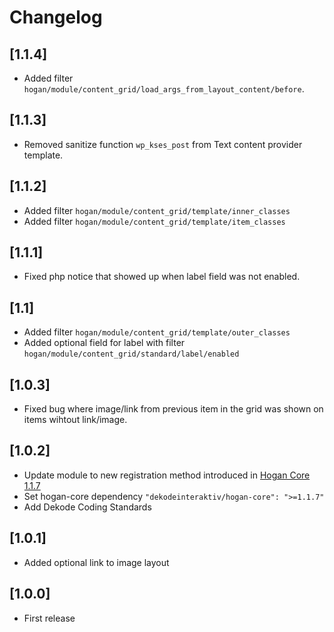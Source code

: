# Changelog

## [1.1.4]
- Added filter `hogan/module/content_grid/load_args_from_layout_content/before`.

## [1.1.3]
- Removed sanitize function `wp_kses_post` from Text content provider template.

## [1.1.2]
- Added filter `hogan/module/content_grid/template/inner_classes`
- Added filter `hogan/module/content_grid/template/item_classes`

## [1.1.1]
- Fixed php notice that showed up when label field was not enabled.

## [1.1]
- Added filter `hogan/module/content_grid/template/outer_classes`
- Added optional field for label with filter `hogan/module/content_grid/standard/label/enabled`

## [1.0.3]
- Fixed bug where image/link from previous item in the grid was shown on items wihtout link/image.

## [1.0.2]
- Update module to new registration method introduced in [Hogan Core 1.1.7](https://github.com/DekodeInteraktiv/hogan-core/releases/tag/1.1.7)
- Set hogan-core dependency `"dekodeinteraktiv/hogan-core": ">=1.1.7"`
- Add Dekode Coding Standards

## [1.0.1]
- Added optional link to image layout

## [1.0.0]
- First release
